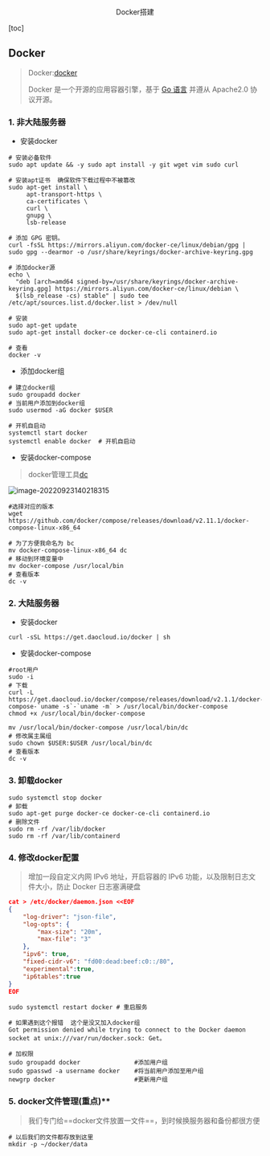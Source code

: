 <center>Docker搭建</center>



[toc]



## Docker

> Docker:[docker](https://www.docker.com/)
>
> Docker 是一个开源的应用容器引擎，基于 [Go 语言](https://www.runoob.com/go/go-tutorial.html) 并遵从 Apache2.0 协议开源。



### 1. 非大陆服务器

* 安装docker

```shell
# 安装必备软件
sudo apt update && -y sudo apt install -y git wget vim sudo curl

# 安装apt证书  确保软件下载过程中不被篡改
sudo apt-get install \
     apt-transport-https \
     ca-certificates \
     curl \
     gnupg \
     lsb-release
     
# 添加 GPG 密钥。
curl -fsSL https://mirrors.aliyun.com/docker-ce/linux/debian/gpg | sudo gpg --dearmor -o /usr/share/keyrings/docker-archive-keyring.gpg

# 添加docker源
echo \
  "deb [arch=amd64 signed-by=/usr/share/keyrings/docker-archive-keyring.gpg] https://mirrors.aliyun.com/docker-ce/linux/debian \
  $(lsb_release -cs) stable" | sudo tee /etc/apt/sources.list.d/docker.list > /dev/null
  
# 安装
sudo apt-get update
sudo apt-get install docker-ce docker-ce-cli containerd.io

# 查看
docker -v 
```

* 添加docker组

```shell
# 建立docker组
sudo groupadd docker
# 当前用户添加到docker组
sudo usermod -aG docker $USER

# 开机自启动
systemctl start docker  
systemctl enable docker  # 开机自启动
```

* 安装docker-compose

> docker管理工具[dc](https://github.com/docker/compose/releases/tag/v2.11.1)

![image-20220923140218315](https://lypro.gggggu.com/i/2022/09/23/632d4beb879e6.png)

```shell
#选择对应的版本
wget https://github.com/docker/compose/releases/download/v2.11.1/docker-compose-linux-x86_64

# 为了方便我命名为 bc
mv docker-compose-linux-x86_64 dc
# 移动到环境变量中
mv docker-compose /usr/local/bin
# 查看版本
dc -v 
```



### 2. 大陆服务器

* 安装docker

```shell
curl -sSL https://get.daocloud.io/docker | sh
```

* 安装docker-compose

```shell
#root用户 
sudo -i 
# 下载
curl -L https://get.daocloud.io/docker/compose/releases/download/v2.1.1/docker-compose-`uname -s`-`uname -m` > /usr/local/bin/docker-compose
chmod +x /usr/local/bin/docker-compose

mv /usr/local/bin/docker-compose /usr/local/bin/dc
# 修改属主属组
sudo chown $USER:$USER /usr/local/bin/dc
# 查看版本
dc -v 
```



### 3. 卸载docker

```shell
sudo systemctl stop docker 
# 卸载
sudo apt-get purge docker-ce docker-ce-cli containerd.io
# 删除文件
sudo rm -rf /var/lib/docker
sudo rm -rf /var/lib/containerd
```



### 4. 修改docker配置

> 增加一段自定义内网 IPv6 地址，开启容器的 IPv6 功能，以及限制日志文件大小，防止 Docker 日志塞满硬盘

```json
cat > /etc/docker/daemon.json <<EOF
{
    "log-driver": "json-file",
    "log-opts": {
        "max-size": "20m",
        "max-file": "3"
    },
    "ipv6": true,
    "fixed-cidr-v6": "fd00:dead:beef:c0::/80",
    "experimental":true,
    "ip6tables":true
}
EOF
```

```shell
sudo systemctl restart docker # 重启服务

# 如果遇到这个报错  这个是没又加入docker组
Got permission denied while trying to connect to the Docker daemon socket at unix:///var/run/docker.sock: Get。 

# 加权限
sudo groupadd docker               #添加用户组
sudo gpasswd -a username docker    #将当前用户添加至用户组
newgrp docker                      #更新用户组

```



### 5. docker文件管理(重点)**

> 我们专门给==docker文件放置一文件==，到时候换服务器和备份都很方便

```shell
# 以后我们的文件都存放到这里
mkdir -p ~/docker/data
```



